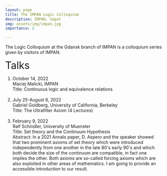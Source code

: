 ```yaml
---
layout: page
title: The IMPAN Logic Colloquium
description: IMPAN, Sopot
img: assets/img/impan.jpg
importance: 2

---
```


The Logic Colloquium at the Gdansk branch of IMPAN is a colloquium series given by visitors of IMPAN.

<font size="+3">Talks</font>

<ol>
<li> October 14, 2022<br>
Maciej Malicki, IMPAN <br>
  Title: Continuous logic and equivalence relations</li><br>

<li>July 25-August 6, 2022<br>
Gabriel Goldberg, University of California, Berkeley<br>
Title: The Ultrafilter Axiom (4 Lectures)</li><br>

<li>February 9, 2022 <br>
Ralf Schindler, University of Muenster<br>
Title: Set theory and the Continuum Hypothesis<br>
Abstract: In a 2021 Annals paper, D. Aspero and the speaker showed that two prominent axioms of set theory which were introduced independently 
from one another in the late 80's early 90's and which both decide the size of the continuum are compatible, in fact one implies the other.
Both axioms are so-called forcing axioms which are also exploited in other areas of mathematics. I am going to provide an accessible
introduction to our result.</li>
  </ol>
